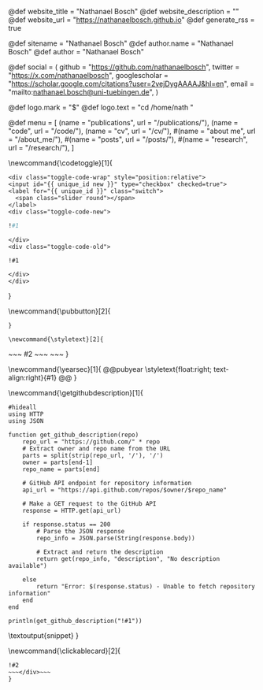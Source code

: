 <!-- RSS settings -->

@def website_title = "Nathanael Bosch"
@def website_description = ""
@def website_url = "https://nathanaelbosch.github.io"
@def generate_rss = true


<!-- Theme specific options -->
<!-- @def title = "Nathanael Bosch" -->
@def sitename = "Nathanael Bosch"
@def author.name = "Nathanael Bosch"
@def author = "Nathanael Bosch"


<!-- Social icons -->
@def social = (
        github = "https://github.com/nathanaelbosch",
        twitter = "https://x.com/nathanaelbosch",
        googlescholar = "https://scholar.google.com/citations?user=2vejDygAAAAJ&hl=en",
        email = "mailto:nathanael.bosch@uni-tuebingen.de",
    )

<!-- Logo -->
@def logo.mark = "\$"
@def logo.text = "cd /home/nath "

<!-- Menu -->
@def menu = [
        (name = "publications", url = "/publications/"),
        (name = "code", url = "/code/"),
        (name = "cv", url = "/cv/"),
        #(name = "about me", url = "/about_me/"),
        #(name = "posts", url = "/posts/"),
        #(name = "research", url = "/research/"),
    ]


\newcommand{\codetoggle}[1]{
~~~
<div class="toggle-code-wrap" style="position:relative">
<input id="{{ unique_id new }}" type="checkbox" checked=true">
<label for="{{ unique_id }}" class="switch">
  <span class="slider round"></span>
</label>
<div class="toggle-code-new">
~~~
`````julia
!#1
`````
~~~
</div>
<div class="toggle-code-old">
~~~
`````julia-old
!#1
`````
~~~
</div>
</div>
~~~
}

\newcommand{\pubbutton}[2]{
~~~<a href=#2 class=pubbutton>#1</a>~~~
}

\newcommand{\styletext}[2]{
~~~
<span style="#1">
~~~
#2
~~~
</span>
~~~
}

\newcommand{\yearsec}[1]{
@@pubyear
\styletext{float:right; text-align:right}{#1}
@@
}


\newcommand{\getgithubdescription}[1]{
```julia:snippet
#hideall
using HTTP
using JSON

function get_github_description(repo)
    repo_url = "https://github.com/" * repo
    # Extract owner and repo name from the URL
    parts = split(strip(repo_url, '/'), '/')
    owner = parts[end-1]
    repo_name = parts[end]

    # GitHub API endpoint for repository information
    api_url = "https://api.github.com/repos/$owner/$repo_name"

    # Make a GET request to the GitHub API
    response = HTTP.get(api_url)

    if response.status == 200
        # Parse the JSON response
        repo_info = JSON.parse(String(response.body))

        # Extract and return the description
        return get(repo_info, "description", "No description available")

    else
        return "Error: $(response.status) - Unable to fetch repository information"
    end
end

println(get_github_description("!#1"))
```
\textoutput{snippet}
}

\newcommand{\clickablecard}[2]{
~~~<div class="card" onclick="window.location.href='!#1';">~~~
!#2
~~~</div>~~~
}
